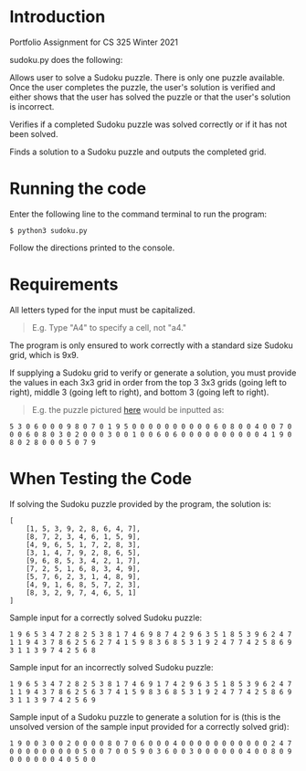 # Introduction
Portfolio Assignment for CS 325 Winter 2021

sudoku.py does the following:

Allows user to solve a Sudoku puzzle. There is only one puzzle available. Once the user completes the puzzle, the user's solution is verified and either shows that the user has solved the puzzle or that the user's solution is incorrect.

Verifies if a completed Sudoku puzzle was solved correctly or if it has not been solved. 

Finds a solution to a Sudoku puzzle and outputs the completed grid.


# Running the code
Enter the following line to the command terminal to run the program:

```
$ python3 sudoku.py
```

Follow the directions printed to the console.

# Requirements
All letters typed for the input must be capitalized.

>E.g. Type "A4" to specify a cell, not "a4."

The program is only ensured to work correctly with a standard size Sudoku grid, which is 9x9.

If supplying a Sudoku grid to verify or generate a solution, you must provide the values in each 3x3 grid in order from the top 3 3x3 grids (going left to right), middle 3 (going left to right), and bottom 3 (going left to right).

>E.g. the puzzle pictured [here](https://en.wikipedia.org/wiki/Sudoku#/media/File:Sudoku_Puzzle_by_L2G-20050714_standardized_layout.svg) would be inputted as: 
```
5 3 0 6 0 0 0 9 8 0 7 0 1 9 5 0 0 0 0 0 0 0 0 0 0 6 0 8 0 0 4 0 0 7 0 0 0 6 0 8 0 3 0 2 0 0 0 3 0 0 1 0 0 6 0 6 0 0 0 0 0 0 0 0 0 0 4 1 9 0 8 0 2 8 0 0 0 5 0 7 9
```

# When Testing the Code
If solving the Sudoku puzzle provided by the program, the solution is:
```
[
    [1, 5, 3, 9, 2, 8, 6, 4, 7],
    [8, 7, 2, 3, 4, 6, 1, 5, 9],
    [4, 9, 6, 5, 1, 7, 2, 8, 3],
    [3, 1, 4, 7, 9, 2, 8, 6, 5],
    [9, 6, 8, 5, 3, 4, 2, 1, 7],
    [7, 2, 5, 1, 6, 8, 3, 4, 9],
    [5, 7, 6, 2, 3, 1, 4, 8, 9],
    [4, 9, 1, 6, 8, 5, 7, 2, 3],
    [8, 3, 2, 9, 7, 4, 6, 5, 1]
]
```

Sample input for a correctly solved Sudoku puzzle:
```
1 9 6 5 3 4 7 2 8 2 5 3 8 1 7 4 6 9 8 7 4 2 9 6 3 5 1 8 5 3 9 6 2 4 7 1 1 9 4 3 7 8 6 2 5 6 2 7 4 1 5 9 8 3 6 8 5 3 1 9 2 4 7 7 4 2 5 8 6 9 3 1 1 3 9 7 4 2 5 6 8
```

Sample input for an incorrectly solved Sudoku puzzle:
```
1 9 6 5 3 4 7 2 8 2 5 3 8 1 7 4 6 9 1 7 4 2 9 6 3 5 1 8 5 3 9 6 2 4 7 1 1 9 4 3 7 8 6 2 5 6 3 7 4 1 5 9 8 3 6 8 5 3 1 9 2 4 7 7 4 2 5 8 6 9 3 1 1 3 9 7 4 2 5 6 9
```

Sample input of a Sudoku puzzle to generate a solution for is (this is the unsolved version of the sample input provided for a correctly solved grid):
```
1 9 0 0 3 0 0 2 0 0 0 0 8 0 7 0 6 0 0 0 4 0 0 0 0 0 0 0 0 0 0 0 2 4 7 0 0 0 0 0 0 0 0 0 5 0 0 7 0 0 5 9 0 3 6 0 0 3 0 0 0 0 0 0 4 0 0 8 0 9 0 0 0 0 0 0 4 0 5 0 0
```
